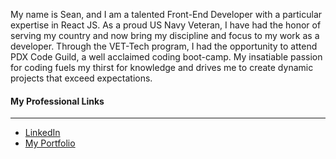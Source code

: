 My name is Sean, and I am a talented Front-End Developer with a particular expertise in React JS. As a proud US Navy Veteran, I have had the honor of serving my country and now bring my discipline and focus to my work as a developer. Through the VET-Tech program, I had the opportunity to attend PDX Code Guild, a well acclaimed coding boot-camp. My insatiable passion for coding fuels my thirst for knowledge and drives me to create dynamic projects that exceed expectations.
<br />
    <h4>My Professional Links</h4>
    <hr />
    <ul>
      <li>
        <a href="https://www.linkedin.com/in/sean-schmidt-018459239/">LinkedIn</a>
      </li>
      <li><a href="https://earnest-custard-d2ac0c.netlify.app/">My Portfolio</a></li>
    </ul>
